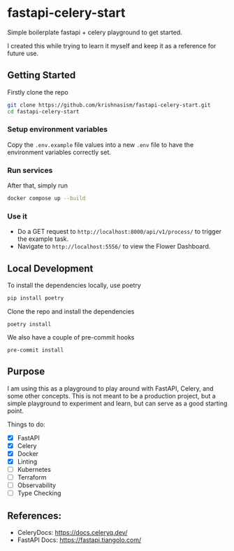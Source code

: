 # fastapi-celery-start
Simple boilerplate fastapi + celery playground to get started.

I created this while trying to learn it myself and keep it as a reference for future use.

## Getting Started
Firstly clone the repo
```bash
git clone https://github.com/krishnasism/fastapi-celery-start.git
cd fastapi-celery-start
```

### Setup environment variables
Copy the `.env.example` file values into a new `.env` file to have the environment variables correctly set.

### Run services
After that, simply run

```bash
docker compose up --build
```

### Use it
- Do a GET request to `http://localhost:8000/api/v1/process/` to trigger the example task.
- Navigate to `http://localhost:5556/` to view the Flower Dashboard.

## Local Development
To install the dependencies locally, use poetry
```bash
pip install poetry
```
Clone the repo and install the dependencies
```
poetry install
```

We also have a couple of pre-commit hooks
```
pre-commit install
```

## Purpose

I am using this as a playground to play around with FastAPI, Celery, and some other concepts. This is not meant to be a production project, but a simple playground to experiment and learn, but can serve as a good starting point.

Things to do:

- [x] FastAPI
- [x] Celery
- [x] Docker
- [x] Linting
- [ ] Kubernetes
- [ ] Terraform
- [ ] Observability
- [ ] Type Checking

## References:
- CeleryDocs: https://docs.celeryq.dev/
- FastAPI Docs: https://fastapi.tiangolo.com/
